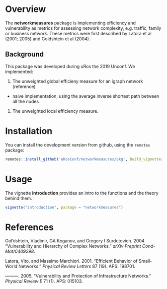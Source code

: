 
Overview
========

The **networkmeasures** package is implementing efficiency and vulnerability as metrics for assessing network complexity, e.g. traffic, family or business network. These metrics were first described by Latora et al (2001; 2005) and Goldshtein et al (2004).

Background
----------

This package was developed during uRos the 2019 Unconf. We implemented:

1.  The unweighted global efficieny measure for an igraph network (reference)

-   naive implementation, using the average inverse shortest path between all the nodes

1.  The unweighted local efficiency measure.

Installation
============

You can install the development version from github, using the `remotes` package:

``` r
remotes::install_github('uRosConf/networkmeasures/pkg', build_vignettes = TRUE)
```

Usage
=====

The vignette **introduction** provides an intro to the functions and the theory behind them.

``` r
vignette("introduction", package = "networkmeasures")
```

References
==========

Gol’dshtein, Vladimir, GA Koganov, and Gregory I Surdutovich. 2004. “Vulnerability and Hierarchy of Complex Networks.” *arXiv Preprint Cond-Mat/0409298*.

Latora, Vito, and Massimo Marchiori. 2001. “Efficient Behavior of Small-World Networks.” *Physical Review Letters* 87 (19). APS: 198701.

———. 2005. “Vulnerability and Protection of Infrastructure Networks.” *Physical Review E* 71 (1). APS: 015103.
